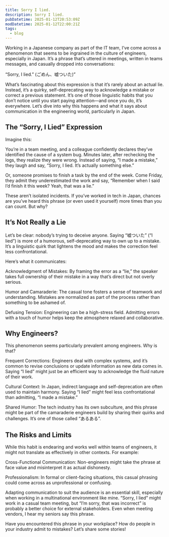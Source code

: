 ```yaml
---
title: Sorry I lied.
description: Sorry I lied.
pubDatetime: 2025-01-12T20:53:09Z
modDatetime: 2025-01-12T22:00:21Z
tags:
  - blog
---
```


Working in a Japanese company as part of the IT team, I’ve come across a phenomenon that seems to be ingrained in the culture of engineers, especially in Japan. It’s a phrase that’s uttered in meetings, written in teams messages, and casually dropped into conversations:

“Sorry, I lied.” (ごめん、嘘ついた)”

What’s fascinating about this expression is that it’s rarely about an actual lie. Instead, it’s a quirky, self-deprecating way to acknowledge a mistake or correct a previous statement. It’s one of those linguistic habits that you don’t notice until you start paying attention—and once you do, it’s everywhere. Let’s dive into why this happens and what it says about communication in the engineering world, particularly in Japan.

## The “Sorry, I Lied” Expression

Imagine this:

You’re in a team meeting, and a colleague confidently declares they’ve identified the cause of a system bug. Minutes later, after rechecking the logs, they realize they were wrong. Instead of saying, “I made a mistake,” they laugh and say, “Sorry, I lied. It’s actually something else.”

Or, someone promises to finish a task by the end of the week. Come Friday, they admit they underestimated the work and say, “Remember when I said I’d finish it this week? Yeah, that was a lie.”

These aren’t isolated incidents. If you’ve worked in tech in Japan, chances are you’ve heard this phrase (or even used it yourself) more times than you can count. But why?

## It’s Not Really a Lie

Let’s be clear: nobody’s trying to deceive anyone. Saying “嘘ついた” (“I lied”) is more of a humorous, self-deprecating way to own up to a mistake. It’s a linguistic quirk that lightens the mood and makes the correction feel less confrontational.

Here’s what it communicates:

Acknowledgment of Mistakes: By framing the error as a “lie,” the speaker takes full ownership of their mistake in a way that’s direct but not overly serious.

Humor and Camaraderie: The casual tone fosters a sense of teamwork and understanding. Mistakes are normalized as part of the process rather than something to be ashamed of.

Defusing Tension: Engineering can be a high-stress field. Admitting errors with a touch of humor helps keep the atmosphere relaxed and collaborative.

## Why Engineers?

This phenomenon seems particularly prevalent among engineers. Why is that?

Frequent Corrections: Engineers deal with complex systems, and it’s common to revise conclusions or update information as new data comes in. Saying “I lied” might just be an efficient way to acknowledge the fluid nature of their work.

Cultural Context: In Japan, indirect language and self-deprecation are often used to maintain harmony. Saying “I lied” might feel less confrontational than admitting, “I made a mistake.”

Shared Humor: The tech industry has its own subculture, and this phrase might be part of the camaraderie engineers build by sharing their quirks and challenges. It’s one of those called “あるある”.

## The Risks and Limits

While this habit is endearing and works well within teams of engineers, it might not translate as effectively in other contexts. For example:

Cross-Functional Communication: Non-engineers might take the phrase at face value and misinterpret it as actual dishonesty.

Professionalism: In formal or client-facing situations, this casual phrasing could come across as unprofessional or confusing.

Adapting communication to suit the audience is an essential skill, especially when working in a multinational environment like mine. “Sorry, I lied” might work in a casual team meeting, but “I’m sorry, that was incorrect” is probably a better choice for external stakeholders. Even when meeting vendors, I hear my seniors say this phrase.

Have you encountered this phrase in your workplace? How do people in your industry admit to mistakes? Let’s share some stories!
